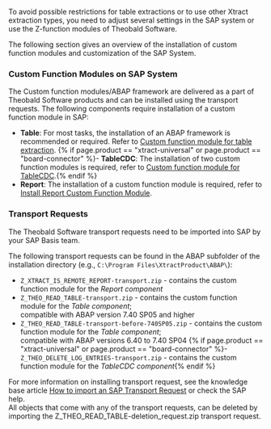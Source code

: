 To avoid possible restrictions for table extractions or to use other Xtract extraction types, you need to adjust several settings in the SAP system or use the Z-function modules of Theobald Software.

The following section gives an overview of the installation of custom function modules and customization of the SAP System.


### Custom Function Modules on SAP System

The Custom function modules/ABAP framework are delivered as a part of Theobald Software products and can be installed using the transport requests.
The following components require installation of a custom function module in SAP:

- **Table**: For most tasks, the installation of an ABAP framework is recommended or required. Refer to [Custom function module for table extraction](./sap-customizing/custom-function-module-for-table-extraction). 
{% if page.product == "xtract-universal" or page.product == "board-connector" %}- **TableCDC**: The installation of two custom function modules is required, refer to [Custom function module for TableCDC](./sap-customizing/custom-function-module-for-tablecdc).{% endif %}
- **Report**: The installation of a custom function module is required, refer to [Install Report Custom Function Module](./sap-customizing/install-report-custom-function-module).

### Transport Requests

The Theobald Software transport requests need to be imported into SAP by your SAP Basis team.

The following transport requests can be found in the ABAP subfolder of the installation directory (e.g., `C:\Program Files\XtractProduct\ABAP\`):

- `Z_XTRACT_IS_REMOTE_REPORT-transport.zip` - contains the custom function module for the *Report component*
- `Z_THEO_READ_TABLE-transport.zip` - contains the custom function module for the *Table component*; <br> compatible with ABAP version 7.40 SP05 and higher
- `Z_THEO_READ_TABLE-transport-before-740SP05.zip` - contains the custom function module for the *Table component*; <br>compatible with ABAP versions 6.40 to 7.40 SP04
{% if page.product == "xtract-universal" or page.product == "board-connector" %}- `Z_THEO_DELETE_LOG_ENTRIES-transport.zip` - contains the custom function module for the *TableCDC component*{% endif %}


For more information on installing transport request, see the knowledge base article [How to import an SAP Transport Request](https://kb.theobald-software.com/sap/how-to-import-an-sap-transport-request-with-the-transport-management-system-stms) or check the SAP help. <br>
All objects that come with any of the transport requests, can be deleted by importing the Z_THEO_READ_TABLE-deletion_request.zip transport request.


